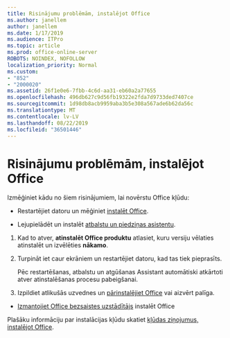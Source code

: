 ```yaml
---
title: Risinājumu problēmām, instalējot Office
ms.author: janellem
author: janellem
ms.date: 1/17/2019
ms.audience: ITPro
ms.topic: article
ms.prod: office-online-server
ROBOTS: NOINDEX, NOFOLLOW
localization_priority: Normal
ms.custom:
- "852"
- "2000020"
ms.assetid: 26f1e0e6-7fbb-4c6d-aa31-eb60a2a77655
ms.openlocfilehash: 496db627c9d56fb19322e2fda7d9733ded7407ce
ms.sourcegitcommit: 1d98db8acb9959aba3b5e308a567ade6b62da56c
ms.translationtype: MT
ms.contentlocale: lv-LV
ms.lasthandoff: 08/22/2019
ms.locfileid: "36501446"
---
```

# <a name="solutions-for-issues-while-installing-office"></a>Risinājumu problēmām, instalējot Office

Izmēģiniet kādu no šiem risinājumiem, lai novērstu Office kļūdu:
  
- Restartējiet datoru un mēģiniet [instalēt Office](https://portal.office.com/OLS/MySoftware.aspx).

- Lejupielādēt un instalēt [atbalstu un piedziņas asistentu](https://aka.ms/SARA-OfficeUninstall-Alchemy).

1. Kad to atver, **atinstalēt Office produktu** atlasiet, kuru versiju vēlaties atinstalēt un izvēlēties **nākamo**.

2. Turpināt iet caur ekrāniem un restartējiet datoru, kad tas tiek pieprasīts.

    Pēc restartēšanas, atbalstu un atgūšanas Assistant automātiski atkārtoti atver atinstalēšanas procesu pabeigšanai.

3. Izpildiet atlikušās uzvednes un [pārinstalējiet Office](https://portal.office.com/OLS/MySoftware.aspx) vai aizvērt palīga.

- [Izmantojiet Office bezsaistes uzstādītājs](https://support.office.com/article/f0a85fe7-118f-41cb-a791-d59cef96ad1c?wt.mc_id=Alchemy_ClientDIA) instalēt Office

Plašāku informāciju par instalācijas kļūdu skatiet [kļūdas ziņojumus, instalējot Office](https://support.office.com/article/35ff2def-e0b2-4dac-9784-4cf212c1f6c2#BKMK_ErrorMessages).
  